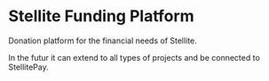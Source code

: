 # Stellite Funding Platform

Donation platform for the financial needs of Stellite.

In the futur it can extend to all types of projects and be connected to StellitePay.
